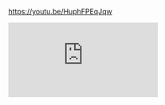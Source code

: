 

https://youtu.be/HuphFPEqJqw

<iframe src="https://www.youtube.com/embed/HuphFPEqJqw" frameborder="0" allow="accelerometer; autoplay; clipboard-write; encrypted-media; gyroscope; picture-in-picture" allowfullscreen></iframe>


